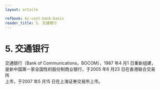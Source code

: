 ```yaml
---
layout: article

refbook: kc-cont-bank-basic
reader_title: 5. 交通银行
---
```


# 5. 交通银行

交通银行（Bank of Communications，BOCOM），1987 年4 月1 日重新组建，<br />
    是新中国第一家全国性的股份制商业银行，于2005 年6 月23 日在香港联合交易所<br />
  上市，于2007 年5 月15 日在上海证券交易所上市。